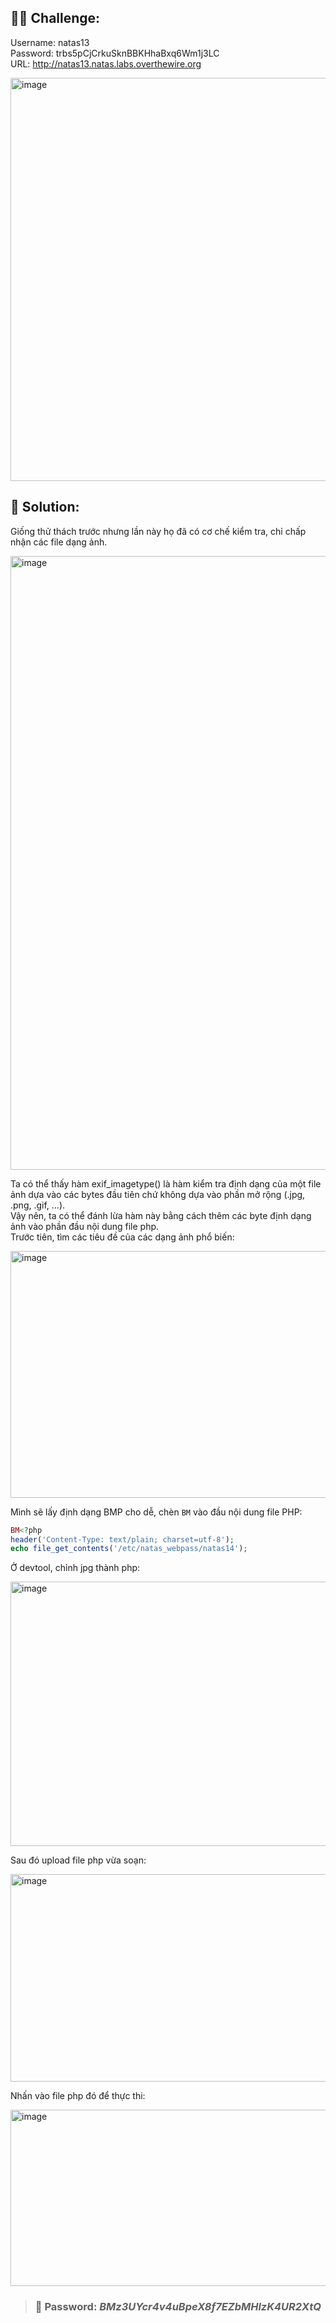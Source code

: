 ## 🕵️‍♂️ Challenge:
Username: natas13  
Password: trbs5pCjCrkuSknBBKHhaBxq6Wm1j3LC  
URL: http://natas13.natas.labs.overthewire.org  

<img width="1377" height="645" alt="image" src="https://github.com/user-attachments/assets/ca4c5858-02ad-4d0a-9a67-ed2f533f2037" />


## 📝 Solution: 
Giống thử thách trước nhưng lần này họ đã có cơ chế kiểm tra, chỉ chấp nhận các file dạng ảnh.  

<img width="977" height="982" alt="image" src="https://github.com/user-attachments/assets/bf6b890a-9f1e-42a1-9988-b486624f5bb2" />

Ta có thể thấy hàm exif_imagetype() là hàm kiểm tra định dạng của một file ảnh dựa vào các bytes đầu tiên chứ không dựa vào phần mở rộng (.jpg, .png, .gif, ...).  
Vậy nên, ta có thể đánh lừa hàm này bằng cách thêm các byte định dạng ảnh vào phần đầu nội dung file php.  
Trước tiên, tìm các tiêu đề của các dạng ảnh phổ biến:  

<img width="597" height="395" alt="image" src="https://github.com/user-attachments/assets/a73b6b83-e2ac-4c36-8f87-91ed6b5e2f6f" />

Mình sẽ lấy định dạng BMP cho dễ, chèn `BM` vào đầu nội dung file PHP:  
```php
BM<?php
header('Content-Type: text/plain; charset=utf-8');
echo file_get_contents('/etc/natas_webpass/natas14');
```
Ở devtool, chỉnh jpg thành php:  

<img width="1150" height="423" alt="image" src="https://github.com/user-attachments/assets/bf2355fe-5cb4-46b4-9980-b3bcbe433369" />

Sau đó upload file php vừa soạn:  

<img width="717" height="332" alt="image" src="https://github.com/user-attachments/assets/777455db-8f7c-4734-bd80-3968a6b2c34d" />

Nhấn vào file php đó để thực thi:  

<img width="865" height="282" alt="image" src="https://github.com/user-attachments/assets/76320284-40d2-4ea4-99db-910e1ac15518" />

>### 🎯 Password: ***BMz3UYcr4v4uBpeX8f7EZbMHlzK4UR2XtQ***

